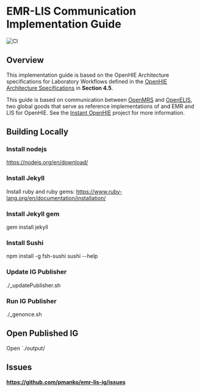 # EMR-LIS Communication Implementation Guide

![CI](https://github.com/pmanko/emr-lmis-ig/workflows/CI/badge.svg)

## Overview
This implementation guide is based on the OpenHIE Architecture specifications for Laboratory Workflows defined in the [OpenHIE Architecture Specifications](https://ohie.org/download/openhie-architecture-specification) in **Section 4.5**. 

This guide is based on communication between [OpenMRS](https://openmrs.org/) and [OpenELIS](https://openelis-global.org/community/), two global goods that serve as reference implementations of and EMR and LIS for OpenHIE. See the [Instant OpenHIE](https://openhie.github.io/instant/) project for more information.

## Building Locally
### Install nodejs
https://nodejs.org/en/download/

### Install Jekyll
Install ruby and ruby gems: https://www.ruby-lang.org/en/documentation/installation/

### Install Jekyll gem

gem install jekyll
### Install Sushi
npm install -g fsh-sushi
sushi --help
### Update IG Publisher
./_updatePublisher.sh

### Run IG Publisher
./_genonce.sh

## Open Published IG
Open `./output/


## Issues
__https://github.com/pmanko/emr-lis-ig/issues__  





